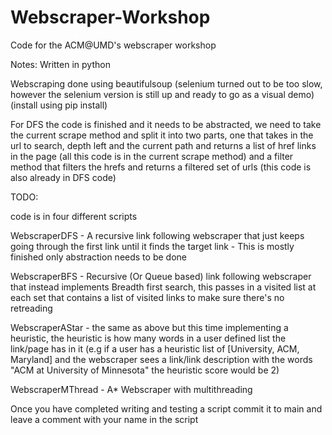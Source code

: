 # Webscraper-Workshop
Code for the ACM@UMD's webscraper workshop

Notes:
Written in python

Webscraping done using beautifulsoup (selenium turned out to be too slow, however the selenium version is still up and ready to go as a visual demo) (install using pip install)

For DFS the code is finished and it needs to be abstracted, we need to take the current scrape method and split it into two parts, one that takes in the url to search, depth left and the current path and returns a list of href links in the page (all this code is in the current scrape method) and a filter method that filters the hrefs and returns a filtered set of urls (this code is also already in DFS code)

TODO:

code is in four different scripts

WebscraperDFS - A recursive link following webscraper that just keeps going through the first link until it finds the target link - This is mostly finished only abstraction needs to be done

WebscraperBFS - Recursive (Or Queue based) link following webscraper that instead implements Breadth first search, this passes in a visited list at each set that contains a list of visited links to make sure there's no retreading

WebscraperAStar - the same as above but this time implementing a heuristic, the heuristic is how many words in a user defined list the link/page has in it (e.g if a user has a heuristic list of [University, ACM, Maryland] and the webscraper sees a link/link description with the words 
"ACM at University of Minnesota" the heuristic score would be 2) 

WebscraperMThread - A* Webscraper with multithreading

Once you have completed writing and testing a script commit it to main and leave a comment with your name in the script



